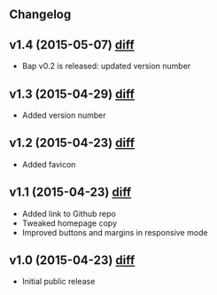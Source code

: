 ## Changelog

## v1.4 (2015-05-07) [diff](https://github.com/adamrenklint/bapjs.org/compare/v1.3.0...v1.4.0)

- Bap v0.2 is released: updated version number

## v1.3 (2015-04-29) [diff](https://github.com/adamrenklint/bapjs.org/compare/23e778dc21f3c438ab75e75759858b9a93adbf7d...v1.3.0)

- Added version number

## v1.2 (2015-04-23) [diff](https://github.com/adamrenklint/bapjs.org/compare/v1.1.0...23e778dc21f3c438ab75e75759858b9a93adbf7d)

- Added favicon

## v1.1 (2015-04-23) [diff](https://github.com/adamrenklint/bapjs.org/compare/v1.0.0...v1.1.0)

- Added link to Github repo
- Tweaked homepage copy
- Improved buttons and margins in responsive mode

## v1.0 (2015-04-23) [diff](https://github.com/adamrenklint/bapjs.org/compare/60684a7c15b4c0458f56251a7d3e89fa7293164e...v1.0.0)

- Initial public release
